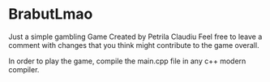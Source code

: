 # BrabutLmao
Just a simple gambling Game
Created by Petrila Claudiu
Feel free to leave a comment with changes that you think might contribute to the game overall.


In order to play the game, compile the main.cpp file in any c++ modern compiler.
